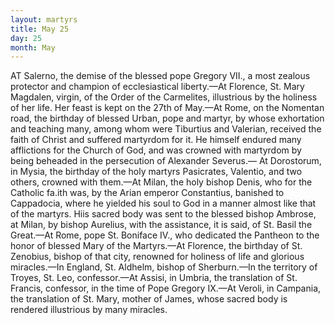 ```yaml
---
layout: martyrs
title: May 25
day: 25
month: May
---
```

AT Salerno, the demise of the blessed pope Gregory
VII., a most zealous protector and champion of
ecclesiastical liberty.&mdash;At Florence, St. Mary Magdalen, virgin, of the Order of the Carmelites, illustrious by the holiness of her life. Her feast is kept
on the 27th of May.&mdash;At Rome, on the Nomentan
road, the birthday of blessed Urban, pope and martyr, by whose exhortation and teaching many, among
whom were Tiburtius and Valerian, received the
faith of Christ and suffered martyrdom for it. He
himself endured many afflictions for the Church of
God, and was crowned with martyrdom by being
beheaded in the persecution of Alexander Severus.&mdash;
At Dorostorum, in Mysia, the birthday of the holy
martyrs Pasicrates, Valentio, and two others,
crowned with them.&mdash;At Milan, the holy bishop
Denis, who for the Catholic fa.ith was, by the Arian
emperor Constantius, banished to Cappadocia, where
he yielded his soul to God in a manner almost like
that of the martyrs. Hiis sacred body was sent to
the blessed bishop Ambrose, at Milan, by bishop
Aurelius, with the assistance, it is said, of St. Basil
the Great.&mdash;At Rome, pope St. Boniface IV., who
dedicated the Pantheon to the honor of blessed Mary
of the Martyrs.&mdash;At Florence, the birthday of St.
Zenobius, bishop of that city, renowned for holiness
of life and glorious miracles.&mdash;In England, St. Aldhelm, bishop of Sherburn.&mdash;In the territory of
Troyes, St. Leo, confessor.&mdash;At Assisi, in Umbria,
the translation of St. Francis, confessor, in the time
of Pope Gregory IX.&mdash;At Veroli, in Campania, the
translation of St. Mary, mother of James, whose
sacred body is rendered illustrious by many miracles.


